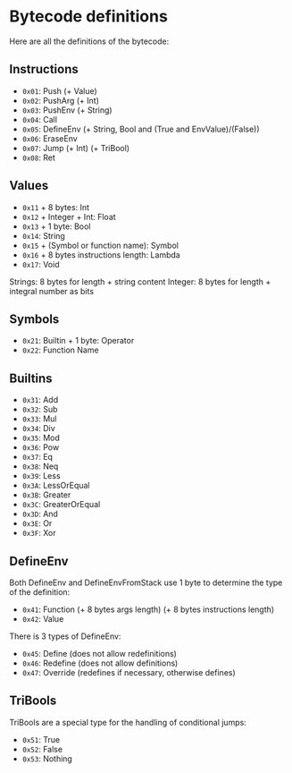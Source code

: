 # Bytecode definitions

Here are all the definitions of the bytecode:

## Instructions

- `0x01`: Push (+ Value)
- `0x02`: PushArg (+ Int)
- `0x03`: PushEnv (+ String)
- `0x04`: Call
- `0x05`: DefineEnv (+ String, Bool and (True and EnvValue)/(False))
- `0x06`: EraseEnv
- `0x07`: Jump (+ Int) (+ TriBool)
- `0x08`: Ret

## Values

- `0x11` + 8 bytes: Int
- `0x12` + Integer + Int: Float
- `0x13` + 1 byte: Bool
- `0x14`: String
- `0x15` + (Symbol or function name): Symbol
- `0x16` + 8 bytes instructions length: Lambda
- `0x17`: Void

Strings: 8 bytes for length + string content
Integer: 8 bytes for length + integral number as bits

## Symbols

- `0x21`: Builtin + 1 byte: Operator
- `0x22`: Function Name

## Builtins

- `0x31`: Add
- `0x32`: Sub
- `0x33`: Mul
- `0x34`: Div
- `0x35`: Mod
- `0x36`: Pow
- `0x37`: Eq
- `0x38`: Neq
- `0x39`: Less
- `0x3A`: LessOrEqual
- `0x3B`: Greater
- `0x3C`: GreaterOrEqual
- `0x3D`: And
- `0x3E`: Or
- `0x3F`: Xor

## DefineEnv

Both DefineEnv and DefineEnvFromStack use 1 byte to determine the type of the definition:

- `0x41`: Function (+ 8 bytes args length) (+ 8 bytes instructions length)
- `0x42`: Value

There is 3 types of DefineEnv:

- `0x45`: Define (does not allow redefinitions)
- `0x46`: Redefine (does not allow definitions)
- `0x47`: Override (redefines if necessary, otherwise defines)

## TriBools

TriBools are a special type for the handling of conditional jumps:

- `0x51`: True
- `0x52`: False
- `0x53`: Nothing
